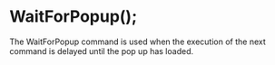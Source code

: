 # WaitForPopup();



The WaitForPopup command is used when the execution of the next command is delayed until the pop up has loaded.
